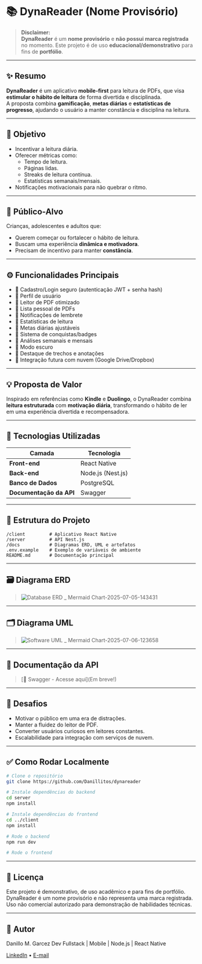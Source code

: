 # 📚 DynaReader (Nome Provisório)

> **Disclaimer:**  
> **DynaReader** é um **nome provisório** e **não possui marca registrada** no momento. Este projeto é de uso **educacional/demonstrativo** para fins de **portfólio**.

---

## ✨ Resumo

**DynaReader** é um aplicativo **mobile-first** para leitura de PDFs, que visa **estimular o hábito de leitura** de forma divertida e disciplinada.  
A proposta combina **gamificação**, **metas diárias** e **estatísticas de progresso**, ajudando o usuário a manter constância e disciplina na leitura.

---

## 🎯 Objetivo

- Incentivar a leitura diária.
- Oferecer métricas como:
  - Tempo de leitura.
  - Páginas lidas.
  - Streaks de leitura contínua.
  - Estatísticas semanais/mensais.
- Notificações motivacionais para não quebrar o ritmo.

---

## 👥 Público-Alvo

Crianças, adolescentes e adultos que:
- Querem começar ou fortalecer o hábito de leitura.
- Buscam uma experiência **dinâmica e motivadora**.
- Precisam de incentivo para manter **constância**.

---

## ⚙️ Funcionalidades Principais

- 📌 Cadastro/Login seguro (autenticação JWT + senha hash)
- 📌 Perfil de usuário
- 📌 Leitor de PDF otimizado
- 📌 Lista pessoal de PDFs
- 📌 Notificações de lembrete
- 📌 Estatísticas de leitura
- 📌 Metas diárias ajustáveis
- 📌 Sistema de conquistas/badges
- 📌 Análises semanais e mensais
- 📌 Modo escuro
- 📌 Destaque de trechos e anotações
- 📌 Integração futura com nuvem (Google Drive/Dropbox)

---

## 💡 Proposta de Valor

Inspirado em referências como **Kindle** e **Duolingo**, o DynaReader combina **leitura estruturada** com **motivação diária**, transformando o hábito de ler em uma experiência divertida e recompensadora.

---

## 🧩 Tecnologias Utilizadas

| Camada      | Tecnologia |
|-------------|-------------|
| **Front-end** | React Native |
| **Back-end**  | Node.js (Nest.js) |
| **Banco de Dados** | PostgreSQL |
| **Documentação da API** | Swagger |

---

## 📂 Estrutura do Projeto

```plaintext
/client         # Aplicativo React Native
/server         # API Nest.js
/docs           # Diagramas ERD, UML e artefatos
.env.example    # Exemplo de variáveis de ambiente
README.md       # Documentação principal
```

---

## 🗃️ Diagrama ERD

> ![Database ERD _ Mermaid Chart-2025-07-05-143431](https://github.com/user-attachments/assets/6489415c-d5f8-4286-a3ea-01e751a4be0b)


---

## 🗂️ Diagrama UML

> ![Software UML _ Mermaid Chart-2025-07-06-123658](https://github.com/user-attachments/assets/8fc2ff3b-e12d-417e-9f03-50dc773cac5e)


---

## 🔗 Documentação da API

> [🚀 Swagger - Acesse aqui](Em breve!)

---

## 🚧 Desafios

- Motivar o público em uma era de distrações.
- Manter a fluidez do leitor de PDF.
- Converter usuários curiosos em leitores constantes.
- Escalabilidade para integração com serviços de nuvem.

---

## ✅ Como Rodar Localmente

```bash
# Clone o repositório
git clone https://github.com/Danillitos/dynareader

# Instale dependências do backend
cd server
npm install

# Instale dependências do frontend
cd ../client
npm install

# Rode o backend
npm run dev

# Rode o frontend
```

---

## 📜 Licença
Este projeto é demonstrativo, de uso acadêmico e para fins de portfólio.
DynaReader é um nome provisório e não representa uma marca registrada.
Uso não comercial autorizado para demonstração de habilidades técnicas.

---

## 🚀 Autor
Danillo M. Garcez
Dev Fullstack | Mobile | Node.js | React Native

[LinkedIn](www.linkedin.com/in/danillo-matos-garcez-6b4a082aa) • [E-mail](danillo.garcez@live.com)
